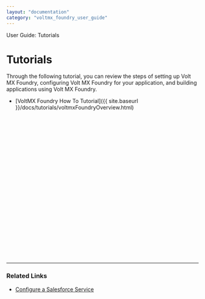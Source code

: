 ```yaml
---
layout: "documentation"
category: "voltmx_foundry_user_guide"
---
```

                              

User Guide: Tutorials

Tutorials
=========

Through the following tutorial, you can review the steps of setting up Volt MX Foundry, configuring Volt MX Foundry for your application, and building applications using Volt MX Foundry.

*   [VoltMX Foundry How To Tutorial]({{ site.baseurl }}/docs/tutorials/voltmxFoundryOverview.html)  
 

<hr style="margin-top:400px;">
<h3>Related Links</h3>
<ul>
<li>
<a href="../../../../Iris/iris_user_guide/Content/Sfdc_service.html">Configure a Salesforce Service</a>
</li>
</ul>









